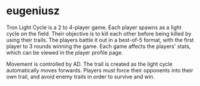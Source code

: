 # eugeniusz

Tron Light Cycle is a 2 to 4-player game. Each player spawns as a light cycle on the field. Their objective is to kill each other before being killed by using their trails. The players battle it out in a best-of-5 format, with the first player to 3 rounds winning the game. Each game affects the players' stats, which can be viewed in the player profile page.

Movement is controlled by AD. The trail is created as the light cycle automatically moves forwards. Players must force their opponents into their own trail, and avoid enemy trails in order to survive and win. 
